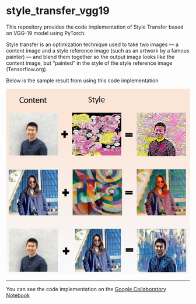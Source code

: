 # style_transfer_vgg19

This repository provides the code implementation of Style Transfer based on VGG-19 model using PyTorch. 


Style transfer is an optimization technique used to take two images — a content image and a style reference image (such as an artwork by a famous painter) — and blend them together so the output image looks like the content image, but “painted” in the style of the style reference image (Tensorflow.org). 


Below is the sample result from using this code implementation

![style_transfer.jpg](https://github.com/louisowen6/style_transfer_vgg19/blob/master/style_transfer.JPG)

--------------------------------------------

You can see the code implementation on the [Google Collaboratory Notebook](https://drive.google.com/file/d/1_U88F2QEWhfXARi9Q07NXzp36QxqUPK_/view?usp=sharing)
